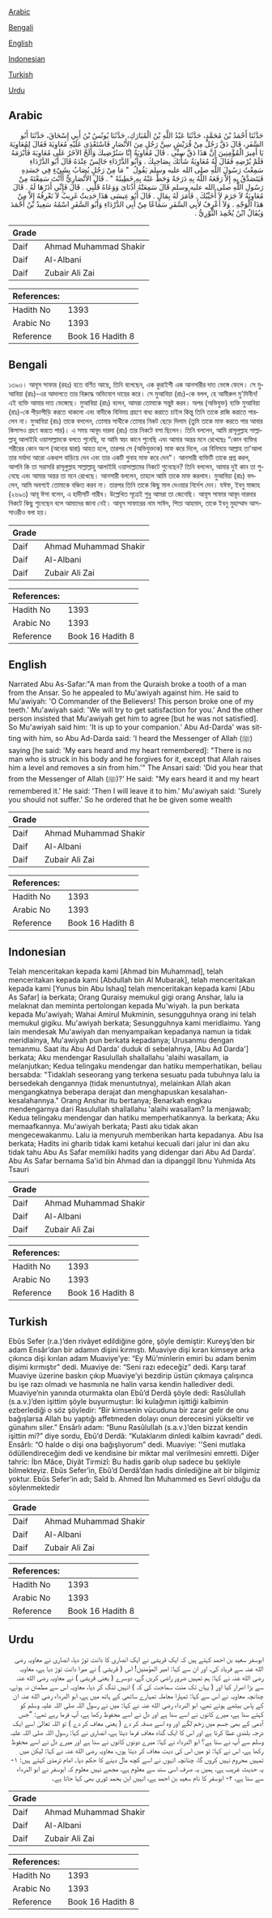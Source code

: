 [Arabic](#arabic)

[Bengali](#bengali)

[English](#english)

[Indonesian](#indonesian)

[Turkish](#turkish)

[Urdu](#urdu)

## Arabic


<div dir="rtl" lang="ar" style={{fontSize:'larger',backgroundColor:'#f8f9fa',padding:20}}>
حَدَّثَنَا أَحْمَدُ بْنُ مُحَمَّدٍ، حَدَّثَنَا عَبْدُ اللَّهِ بْنُ الْمُبَارَكِ، حَدَّثَنَا يُونُسُ بْنُ أَبِي إِسْحَاقَ، حَدَّثَنَا أَبُو السَّفَرِ، قَالَ دَقَّ رَجُلٌ مِنْ قُرَيْشٍ سِنَّ رَجُلٍ مِنَ الأَنْصَارِ فَاسْتَعْدَى عَلَيْهِ مُعَاوِيَةَ فَقَالَ لِمُعَاوِيَةَ يَا أَمِيرَ الْمُؤْمِنِينَ إِنَّ هَذَا دَقَّ سِنِّي ‏.‏ قَالَ مُعَاوِيَةُ إِنَّا سَنُرْضِيكَ وَأَلَحَّ الآخَرُ عَلَى مُعَاوِيَةَ فَأَبْرَمَهُ فَلَمْ يُرْضِهِ فَقَالَ لَهُ مُعَاوِيَةُ شَأْنَكَ بِصَاحِبِكَ ‏.‏ وَأَبُو الدَّرْدَاءِ جَالِسٌ عِنْدَهُ قَالَ أَبُو الدَّرْدَاءِ سَمِعْتُ رَسُولَ اللَّهِ صلى الله عليه وسلم يَقُولُ ‏ "‏ مَا مِنْ رَجُلٍ يُصَابُ بِشَيْءٍ فِي جَسَدِهِ فَيَتَصَدَّقُ بِهِ إِلاَّ رَفَعَهُ اللَّهُ بِهِ دَرَجَةً وَحَطَّ عَنْهُ بِهِ خَطِيئَةً ‏"‏ ‏.‏ قَالَ الأَنْصَارِيُّ أَأَنْتَ سَمِعْتَهُ مِنْ رَسُولِ اللَّهِ صلى الله عليه وسلم قَالَ سَمِعَتْهُ أُذُنَاىَ وَوَعَاهُ قَلْبِي ‏.‏ قَالَ فَإِنِّي أَذَرُهَا لَهُ ‏.‏ قَالَ مُعَاوِيَةُ لاَ جَرَمَ لاَ أُخَيِّبُكَ ‏.‏ فَأَمَرَ لَهُ بِمَالٍ ‏.‏ قَالَ أَبُو عِيسَى هَذَا حَدِيثٌ غَرِيبٌ لاَ نَعْرِفُهُ إِلاَّ مِنْ هَذَا الْوَجْهِ ‏.‏ وَلاَ أَعْرِفُ لأَبِي السَّفَرِ سَمَاعًا مِنْ أَبِي الدَّرْدَاءِ وَأَبُو السَّفَرِ اسْمُهُ سَعِيدُ بْنُ أَحْمَدَ وَيُقَالُ ابْنُ يُحْمِدَ الثَّوْرِيُّ ‏.‏
</div>
<div style={{backgroundColor:'#f8f9fa',padding:20, marginBottom: 10}}><table> <thead> <tr> <th>Grade</th> <th></th> </tr> </thead> <tbody> <tr><td>Daif</td><td>Ahmad Muhammad Shakir</td></tr><tr><td>Daif</td><td>Al-Albani</td></tr><tr><td>Daif</td><td>Zubair Ali Zai</td></tr></tbody></table><table> <thead> <tr> <th>References:</th> <th></th> </tr> </thead> <tbody><tr><td>Hadith No</td><td>1393</td></tr><tr><td>Arabic No</td><td>1393</td></tr><tr><td>Reference</td><td>Book 16 Hadith 8</td></tr></tbody></table></div>

## Bengali


<div dir="ltr" lang="bn" style={{fontSize:'larger',backgroundColor:'#f8f9fa',padding:20}}>
১৩৯৩। আবূস সাফার (রহঃ) হতে বর্ণিত আছে, তিনি বলেছেন, এক কুরাইশী এক আনসারীর দাত ভেঙ্গে ফেলে। সে মুআবিয়া (রাঃ)-এর আদালতে তার বিরুদ্ধে অভিযোগ দায়ের করে। সে মুআবিয়া (রাঃ)-কে বলল, হে আমীরুল মু'মিনীন! এই ব্যক্তি আমার দাত ভেঙ্গেছে। মুআবিয়া (রাঃ) বলেন, আমরা তোমাকে সন্তুষ্ট করব। অপর (অভিযুক্ত) ব্যক্তি মুআবিয়া (রাঃ)-কে পীড়াপীড়ি করতে থাকলো এবং বাদীকে বিনিময় গ্রহণে বাধ্য করাতে চাইল কিন্তু তিনি তাকে রাজি করাতে পারলেন না। মুআবিয়া (রাঃ) তাকে বললেন, তোমার সাথীকে তোমার নিকট ছেড়ে দিলাম (তুমি তাকে মাফ করতে পার আবার কিসাসও গ্রহণ করতে পার)। এ সময় আবূদ দারদা (রাঃ) তার নিকটে বসা ছিলেন। তিনি বললেন, আমি রাসূলুল্লাহ সাল্লাল্লাহু আলাইহি ওয়াসাল্লামকে বলতে শুনেছি, যা আমি স্বয়ং কানে শুনেছি এবং আমার অন্তর মনে রেখেছেঃ “কোন ব্যক্তির শরীরের কোন অংশ (অন্যের দ্বারা) আহত হলে, তারপর সে (অভিযুক্তকে) মাফ করে দিলে, এর বিনিময়ে আল্লাহ তা'আলা তার মর্যাদা আরো একধাপ বাড়িয়ে দেন এবং তার একটি গুনাহ মাফ করে দেন"। আনসারী ব্যক্তিটি তাকে প্রশ্ন করল, আপনি কি তা সরাসরি রাসূলুল্লাহ সাল্লাল্লাহু আলাইহি ওয়াসাল্লামের নিকটে শুনেছেন? তিনি বললেন, আমার দুই কান তা শুনেছে এবং আমার অন্তর তা মনে রেখেছে। আনসারী বললেন, তাহলে আমি তাকে মাফ করলাম। মুআবিয়া (রাঃ) বললেন, আমি অবশ্যই তোমাকে বঞ্চিত করব না। তারপর তিনি তাকে কিছু মাল দেওয়ার নির্দেশ দেন। যঈফ, ইবনু মাজাহ (২৬৯৩) আবূ ঈসা বলেন, এ হাদীসটি গারীব। উল্লেখিত সূত্রেই শুধু আমরা তা জেনেছি। আবূস সাফার আবূদ দারদার নিকটে কিছু শুনেছেন বলে আমাদের জানা নেই। আবূস সাফারের নাম সাঈদ, পিতা আহমাদ, তাকে ইবনু মুহাম্মাদ আস-সাওরীও বলা হয়।
</div>
<div style={{backgroundColor:'#f8f9fa',padding:20, marginBottom: 10}}><table> <thead> <tr> <th>Grade</th> <th></th> </tr> </thead> <tbody> <tr><td>Daif</td><td>Ahmad Muhammad Shakir</td></tr><tr><td>Daif</td><td>Al-Albani</td></tr><tr><td>Daif</td><td>Zubair Ali Zai</td></tr></tbody></table><table> <thead> <tr> <th>References:</th> <th></th> </tr> </thead> <tbody><tr><td>Hadith No</td><td>1393</td></tr><tr><td>Arabic No</td><td>1393</td></tr><tr><td>Reference</td><td>Book 16 Hadith 8</td></tr></tbody></table></div>

## English


<div dir="ltr" lang="en" style={{fontSize:'larger',backgroundColor:'#f8f9fa',padding:20}}>
Narrated Abu As-Safar:"A man from the Quraish broke a tooth of a man from the Ansar. So he appealed to Mu'awiyah against him. He said to Mu'awiyah: 'O Commander of the Believers! This person broke one of my teeth.' Mu'awiyah said: 'We will try to get satisfaction for you.' And the other person insisted that Mu'awiyah get him to agree [but he was not satisfied]. So Mu'awiyah said him: 'It is up to your companion.' Abu Ad-Darda' was sitting with him, so Abu Ad-Darda said: 'I heard the Messenger of Allah (ﷺ) saying [he said: 'My ears heard and my heart remembered]: "There is no man who is struck in his body and he forgives for it, except that Allah raises him a level and removes a sin from him.'" The Ansari said: 'Did you hear that from the Messenger of Allah (ﷺ)?' He said: "My ears heard it and my heart remembered it.' He said: 'Then I will leave it to him.' Mu'awiyah said: 'Surely you should not suffer.' So he ordered that he be given some wealth
</div>
<div style={{backgroundColor:'#f8f9fa',padding:20, marginBottom: 10}}><table> <thead> <tr> <th>Grade</th> <th></th> </tr> </thead> <tbody> <tr><td>Daif</td><td>Ahmad Muhammad Shakir</td></tr><tr><td>Daif</td><td>Al-Albani</td></tr><tr><td>Daif</td><td>Zubair Ali Zai</td></tr></tbody></table><table> <thead> <tr> <th>References:</th> <th></th> </tr> </thead> <tbody><tr><td>Hadith No</td><td>1393</td></tr><tr><td>Arabic No</td><td>1393</td></tr><tr><td>Reference</td><td>Book 16 Hadith 8</td></tr></tbody></table></div>

## Indonesian


<div dir="ltr" lang="id" style={{fontSize:'larger',backgroundColor:'#f8f9fa',padding:20}}>
Telah menceritakan kepada kami [Ahmad bin Muhammad], telah menceritakan kepada kami [Abdullah bin Al Mubarak], telah menceritakan kepada kami [Yunus bin Abu Ishaq] telah menceritakan kepada kami [Abu As Safar] ia berkata; Orang Quraisy memukul gigi orang Anshar, lalu ia melaknat dan meminta pertolongan kepada Mu'wiyah. Ia pun berkata kepada Mu'awiyah; Wahai Amirul Mukminin, sesungguhnya orang ini telah memukul gigiku. Mu'awiyah berkata; Sesungguhnya kami meridlaimu. Yang lain mendesak Mu'awiyah dan menyampaikan kepadanya namun ia tidak meridlainya, Mu'awiyah pun berkata kepadanya; Urusanmu dengan temanmu. Saat itu Abu Ad Darda' duduk di sebelahnya, [Abu Ad Darda'] berkata; Aku mendengar Rasulullah shallallahu 'alaihi wasallam, ia melanjutkan; Kedua telingaku mendengar dan hatiku memperhatikan, beliau bersabda: "Tidaklah seseorang yang terkena sesuatu pada tubuhnya lalu ia bersedekah dengannya (tidak menuntutnya), melainkan Allah akan mengangkatnya beberapa derajat dan menghapuskan kesalahan-kesalahannya." Orang Anshar itu bertanya; Benarkah engkau mendengarnya dari Rasulullah shallallahu 'alaihi wasallam? Ia menjawab; Kedua telingaku mendengar dan hatiku memperhatikannya. Ia berkata; Aku memaafkannya. Mu'awiyah berkata; Pasti aku tidak akan mengecewakanmu. Lalu ia menyuruh memberikan harta kepadanya. Abu Isa berkata; Hadits ini gharib tidak kami ketahui kecuali dari jalur ini dan aku tidak tahu Abu As Safar memiliki hadits yang didengar dari Abu Ad Darda'. Abu As Safar bernama Sa'id bin Ahmad dan ia dipanggil Ibnu Yuhmida Ats Tsauri
</div>
<div style={{backgroundColor:'#f8f9fa',padding:20, marginBottom: 10}}><table> <thead> <tr> <th>Grade</th> <th></th> </tr> </thead> <tbody> <tr><td>Daif</td><td>Ahmad Muhammad Shakir</td></tr><tr><td>Daif</td><td>Al-Albani</td></tr><tr><td>Daif</td><td>Zubair Ali Zai</td></tr></tbody></table><table> <thead> <tr> <th>References:</th> <th></th> </tr> </thead> <tbody><tr><td>Hadith No</td><td>1393</td></tr><tr><td>Arabic No</td><td>1393</td></tr><tr><td>Reference</td><td>Book 16 Hadith 8</td></tr></tbody></table></div>

## Turkish


<div dir="ltr" lang="tr" style={{fontSize:'larger',backgroundColor:'#f8f9fa',padding:20}}>
Ebûs Sefer (r.a.)’den rivâyet edildiğine göre, şöyle demiştir: Kureyş’den bir adam Ensâr’dan bir adamın dişini kırmıştı. Muaviye dişi kıran kimseye arka çıkınca dişi kırılan adam Muaviye’ye: “Ey Mü’minlerin emiri bu adam benim dişimi kırmıştır” dedi. Muaviye de: “Seni razı edeceğiz” dedi. Karşı taraf Muaviye üzerine baskın çıkıp Muaviye’yi bezdirip üstün çıkmaya çalışınca bu işe razı olmadı ve hasmınla ne halin varsa kendin hallediver dedi. Muaviye’nin yanında oturmakta olan Ebû’d Derdâ şöyle dedi: Rasûlullah (s.a.v.)’den işittim şöyle buyurmuştur: İki kulağımın işittiği kalbimin ezberlediği o söz şöyledir: “Bir kimsenin vücuduna bir zarar gelir de onu bağışlarsa Allah bu yaptığı affetmeden dolayı onun derecesini yükseltir ve günahını siler.” Ensârlı adam: “Bunu Rasûlullah (s.a.v.)’den bizzat kendin işittin mi?” diye sordu, Ebû’d Derdâ: “Kulaklarım dinledi kalbim kavradı” dedi. Ensârlı: “O halde o dişi ona bağışlıyorum” dedi. Muaviye: ''Seni mutlaka ödüllendireceğim dedi ve kendisine bir miktar mal verilmesini emretti. Diğer tahric: İbn Mâce, Diyât Tirmizî: Bu hadis garib olup sadece bu şekliyle bilmekteyiz. Ebûs Sefer’in, Ebû’d Derdâ’dan hadis dinlediğine ait bir bilgimiz yoktur. Ebûs Sefer’in adı; Saîd b. Ahmed İbn Muhammed es Sevrî olduğu da söylenmektedir
</div>
<div style={{backgroundColor:'#f8f9fa',padding:20, marginBottom: 10}}><table> <thead> <tr> <th>Grade</th> <th></th> </tr> </thead> <tbody> <tr><td>Daif</td><td>Ahmad Muhammad Shakir</td></tr><tr><td>Daif</td><td>Al-Albani</td></tr><tr><td>Daif</td><td>Zubair Ali Zai</td></tr></tbody></table><table> <thead> <tr> <th>References:</th> <th></th> </tr> </thead> <tbody><tr><td>Hadith No</td><td>1393</td></tr><tr><td>Arabic No</td><td>1393</td></tr><tr><td>Reference</td><td>Book 16 Hadith 8</td></tr></tbody></table></div>

## Urdu


<div dir="rtl" lang="ur" style={{fontSize:'larger',backgroundColor:'#f8f9fa',padding:20}}>
ابوسفر سعید بن احمد کہتے ہیں کہ ایک قریشی نے ایک انصاری کا دانت توڑ دیا، انصاری نے معاویہ رضی الله عنہ سے فریاد کی، اور ان سے کہا: امیر المؤمنین! اس ( قریشی ) نے میرا دانت توڑ دیا ہے، معاویہ رضی الله عنہ نے کہا: ہم تمہیں ضرور راضی کریں گے، دوسرے ( یعنی قریشی ) نے معاویہ رضی الله عنہ سے بڑا اصرار کیا اور ( یہاں تک منت سماجت کی کہ ) انہیں تنگ کر دیا، معاویہ اس سے مطمئن نہ ہوئے، چنانچہ معاویہ نے اس سے کہا: تمہارا معاملہ تمہارے ساتھی کے ہاتھ میں ہے، ابو الدرداء رضی الله عنہ ان کے پاس بیٹھے ہوئے تھے، ابو الدرداء رضی الله عنہ نے کہا: میں نے رسول اللہ صلی اللہ علیہ وسلم کو کہتے سنا ہے، میرے کانوں نے اسے سنا ہے اور دل نے اسے محفوظ رکھا ہے، آپ فرما رہے تھے: ”جس آدمی کے بھی جسم میں زخم لگے اور وہ اسے صدقہ کر دے ( یعنی معاف کر دے ) تو اللہ تعالیٰ اسے ایک درجہ بلندی عطا کرتا ہے اور اس کا ایک گناہ معاف فرما دیتا ہے، انصاری نے کہا: رسول اللہ صلی اللہ علیہ وسلم سے آپ نے سنا ہے؟ ابو الدرداء نے کہا: میرے دونوں کانوں نے سنا ہے اور میرے دل نے اسے محفوظ رکھا ہے، اس نے کہا: تو میں اس کی دیت معاف کر دیتا ہوں، معاویہ رضی الله عنہ نے کہا: لیکن میں تمہیں محروم نہیں کروں گا، چنانچہ انہوں نے اسے کچھ مال دینے کا حکم دیا۔ امام ترمذی کہتے ہیں: ۱- یہ حدیث غریب ہے، ہمیں یہ صرف اسی سند سے معلوم ہے، مجھے نہیں معلوم کہ ابوسفر نے ابو الدرداء سے سنا ہے، ۲- ابوسفر کا نام سعید بن احمد ہے، انہیں ابن یحمد ثوری بھی کہا جاتا ہے۔
</div>
<div style={{backgroundColor:'#f8f9fa',padding:20, marginBottom: 10}}><table> <thead> <tr> <th>Grade</th> <th></th> </tr> </thead> <tbody> <tr><td>Daif</td><td>Ahmad Muhammad Shakir</td></tr><tr><td>Daif</td><td>Al-Albani</td></tr><tr><td>Daif</td><td>Zubair Ali Zai</td></tr></tbody></table><table> <thead> <tr> <th>References:</th> <th></th> </tr> </thead> <tbody><tr><td>Hadith No</td><td>1393</td></tr><tr><td>Arabic No</td><td>1393</td></tr><tr><td>Reference</td><td>Book 16 Hadith 8</td></tr></tbody></table></div>